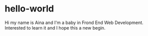 # hello-world

Hi my name is Aina and I'm a baby in Frond End Web Development. Interested to learn it and I hope this a new begin.
